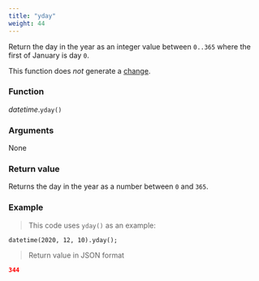 ```yaml
---
title: "yday"
weight: 44
---
```


Return the day in the year as an integer value between `0..365` where the first of January is day `0`.

This function does *not* generate a [change](../../../overview/changes).

### Function

*datetime*.`yday()`

### Arguments

None

### Return value

Returns the day in the year as a number between `0` and `365`.

### Example

> This code uses `yday()` as an example:

```thingsdb,json_response
datetime(2020, 12, 10).yday();
```

> Return value in JSON format

```json
344
```

